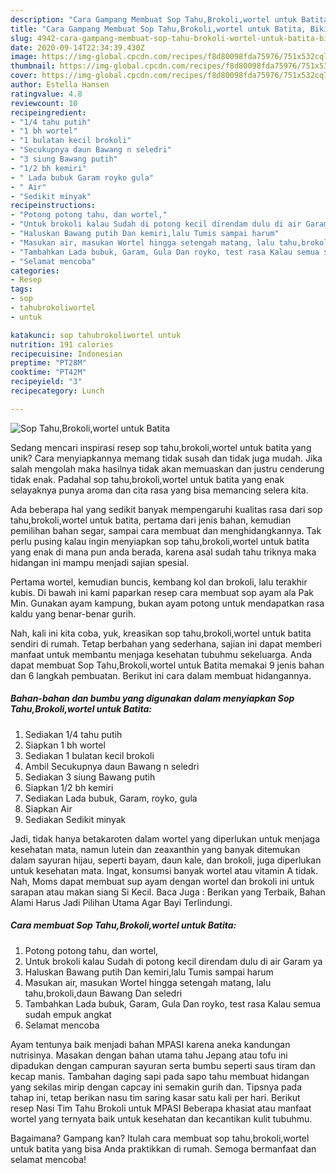 ```yaml
---
description: "Cara Gampang Membuat Sop Tahu,Brokoli,wortel untuk Batita, Bikin Ngiler"
title: "Cara Gampang Membuat Sop Tahu,Brokoli,wortel untuk Batita, Bikin Ngiler"
slug: 4942-cara-gampang-membuat-sop-tahu-brokoli-wortel-untuk-batita-bikin-ngiler
date: 2020-09-14T22:34:39.430Z
image: https://img-global.cpcdn.com/recipes/f8d80098fda75976/751x532cq70/sop-tahubrokoliwortel-untuk-batita-foto-resep-utama.jpg
thumbnail: https://img-global.cpcdn.com/recipes/f8d80098fda75976/751x532cq70/sop-tahubrokoliwortel-untuk-batita-foto-resep-utama.jpg
cover: https://img-global.cpcdn.com/recipes/f8d80098fda75976/751x532cq70/sop-tahubrokoliwortel-untuk-batita-foto-resep-utama.jpg
author: Estella Hansen
ratingvalue: 4.8
reviewcount: 10
recipeingredient:
- "1/4 tahu putih"
- "1 bh wortel"
- "1 bulatan kecil brokoli"
- "Secukupnya daun Bawang n seledri"
- "3 siung Bawang putih"
- "1/2 bh kemiri"
- " Lada bubuk Garam royko gula"
- " Air"
- "Sedikit minyak"
recipeinstructions:
- "Potong potong tahu, dan wortel,"
- "Untuk brokoli kalau Sudah di potong kecil direndam dulu di air Garam ya"
- "Haluskan Bawang putih Dan kemiri,lalu Tumis sampai harum"
- "Masukan air, masukan Wortel hingga setengah matang, lalu tahu,brokoli,daun Bawang Dan seledri"
- "Tambahkan Lada bubuk, Garam, Gula Dan royko, test rasa Kalau semua sudah empuk angkat"
- "Selamat mencoba"
categories:
- Resep
tags:
- sop
- tahubrokoliwortel
- untuk

katakunci: sop tahubrokoliwortel untuk 
nutrition: 191 calories
recipecuisine: Indonesian
preptime: "PT28M"
cooktime: "PT42M"
recipeyield: "3"
recipecategory: Lunch

---
```



![Sop Tahu,Brokoli,wortel untuk Batita](https://img-global.cpcdn.com/recipes/f8d80098fda75976/751x532cq70/sop-tahubrokoliwortel-untuk-batita-foto-resep-utama.jpg)

Sedang mencari inspirasi resep sop tahu,brokoli,wortel untuk batita yang unik? Cara menyiapkannya memang tidak susah dan tidak juga mudah. Jika salah mengolah maka hasilnya tidak akan memuaskan dan justru cenderung tidak enak. Padahal sop tahu,brokoli,wortel untuk batita yang enak selayaknya punya aroma dan cita rasa yang bisa memancing selera kita.

Ada beberapa hal yang sedikit banyak mempengaruhi kualitas rasa dari sop tahu,brokoli,wortel untuk batita, pertama dari jenis bahan, kemudian pemilihan bahan segar, sampai cara membuat dan menghidangkannya. Tak perlu pusing kalau ingin menyiapkan sop tahu,brokoli,wortel untuk batita yang enak di mana pun anda berada, karena asal sudah tahu triknya maka hidangan ini mampu menjadi sajian spesial.

Pertama wortel, kemudian buncis, kembang kol dan brokoli, lalu terakhir kubis. Di bawah ini kami paparkan resep cara membuat sop ayam ala Pak Min. Gunakan ayam kampung, bukan ayam potong untuk mendapatkan rasa kaldu yang benar-benar gurih.


Nah, kali ini kita coba, yuk, kreasikan sop tahu,brokoli,wortel untuk batita sendiri di rumah. Tetap berbahan yang sederhana, sajian ini dapat memberi manfaat untuk membantu menjaga kesehatan tubuhmu sekeluarga. Anda dapat membuat Sop Tahu,Brokoli,wortel untuk Batita memakai 9 jenis bahan dan 6 langkah pembuatan. Berikut ini cara dalam membuat hidangannya.

<!--inarticleads1-->

##### Bahan-bahan dan bumbu yang digunakan dalam menyiapkan Sop Tahu,Brokoli,wortel untuk Batita:

1. Sediakan 1/4 tahu putih
1. Siapkan 1 bh wortel
1. Sediakan 1 bulatan kecil brokoli
1. Ambil Secukupnya daun Bawang n seledri
1. Sediakan 3 siung Bawang putih
1. Siapkan 1/2 bh kemiri
1. Sediakan  Lada bubuk, Garam, royko, gula
1. Siapkan  Air
1. Sediakan Sedikit minyak


Jadi, tidak hanya betakaroten dalam wortel yang diperlukan untuk menjaga kesehatan mata, namun lutein dan zeaxanthin yang banyak ditemukan dalam sayuran hijau, seperti bayam, daun kale, dan brokoli, juga diperlukan untuk kesehatan mata. Ingat, konsumsi banyak wortel atau vitamin A tidak. Nah, Moms dapat membuat sup ayam dengan wortel dan brokoli ini untuk sarapan atau makan siang Si Kecil. Baca Juga : Berikan yang Terbaik, Bahan Alami Harus Jadi Pilihan Utama Agar Bayi Terlindungi. 

<!--inarticleads2-->

##### Cara membuat Sop Tahu,Brokoli,wortel untuk Batita:

1. Potong potong tahu, dan wortel,
1. Untuk brokoli kalau Sudah di potong kecil direndam dulu di air Garam ya
1. Haluskan Bawang putih Dan kemiri,lalu Tumis sampai harum
1. Masukan air, masukan Wortel hingga setengah matang, lalu tahu,brokoli,daun Bawang Dan seledri
1. Tambahkan Lada bubuk, Garam, Gula Dan royko, test rasa Kalau semua sudah empuk angkat
1. Selamat mencoba


Ayam tentunya baik menjadi bahan MPASI karena aneka kandungan nutrisinya. Masakan dengan bahan utama tahu Jepang atau tofu ini dipadukan dengan campuran sayuran serta bumbu seperti saus tiram dan kecap manis. Tambahan daging sapi pada sapo tahu membuat hidangan yang sekilas mirip dengan capcay ini semakin gurih dan. Tipsnya pada tahap ini, tetap berikan nasu tim saring kasar satu kali per hari. Berikut resep Nasi Tim Tahu Brokoli untuk MPASI Beberapa khasiat atau manfaat wortel yang ternyata baik untuk kesehatan dan kecantikan kulit tubuhmu. 

Bagaimana? Gampang kan? Itulah cara membuat sop tahu,brokoli,wortel untuk batita yang bisa Anda praktikkan di rumah. Semoga bermanfaat dan selamat mencoba!
